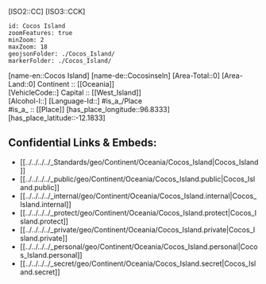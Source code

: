 ﻿---
location: [-12.1833,96.8333] 
type: Country
tags:
- geo/Country

SpocWebEntityId: 26861
isDeleted: false
confidential: public

---
[ISO2::CC] 
[ISO3::CCK] 
```leaflet
id: Cocos Island
zoomFeatures: true 
minZoom: 2 
maxZoom: 18
geojsonFolder: ./Cocos_Island/
markerFolder: ./Cocos_Island/
```

[name-en::Cocos Island] 
[name-de::Cocosinseln] 
[Area-Total::0] 
[Area-Land::0] 
Continent :: [[Oceania]]  
[VehicleCode::] 
Capital :: [[West_Island]]  
[Alcohol-l::] 
[Language-Id::] 
#is_a_/Place  
#is_a_ :: [[Place]] 
[has_place_longitude::96.8333] 
[has_place_latitude::-12.1833] 



## Confidential Links & Embeds: 
- [[../../../../_Standards/geo/Continent/Oceania/Cocos_Island|Cocos_Island]] 
- [[../../../../_public/geo/Continent/Oceania/Cocos_Island.public|Cocos_Island.public]] 
- [[../../../../_internal/geo/Continent/Oceania/Cocos_Island.internal|Cocos_Island.internal]] 
- [[../../../../_protect/geo/Continent/Oceania/Cocos_Island.protect|Cocos_Island.protect]] 
- [[../../../../_private/geo/Continent/Oceania/Cocos_Island.private|Cocos_Island.private]] 
- [[../../../../_personal/geo/Continent/Oceania/Cocos_Island.personal|Cocos_Island.personal]] 
- [[../../../../_secret/geo/Continent/Oceania/Cocos_Island.secret|Cocos_Island.secret]] 
